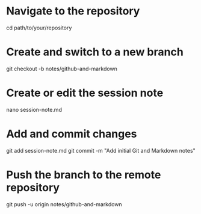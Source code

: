 # Navigate to the repository

cd path/to/your/repository

# Create and switch to a new branch

git checkout -b notes/github-and-markdown

# Create or edit the session note

nano session-note.md

# Add and commit changes

git add session-note.md
git commit -m "Add initial Git and Markdown notes"

# Push the branch to the remote repository

git push -u origin notes/github-and-markdown
